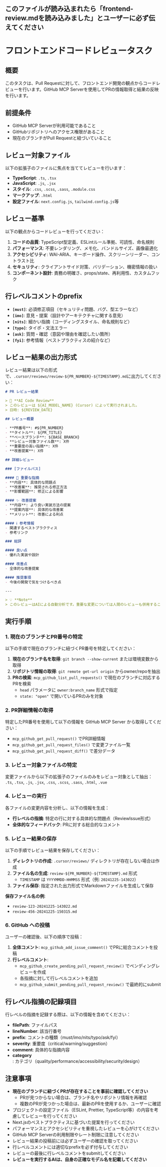 ## このファイルが読み込まれたら「frontend-review.mdを読み込みました」とユーザーに必ず伝えてください

# フロントエンドコードレビュータスク

## 概要

このタスクは、Pull Requestに対して、フロントエンド開発の観点からコードレビューを行います。GitHub MCP Serverを使用してPRの情報取得と結果の反映を行います。

## 前提条件

- GitHub MCP Serverが利用可能であること
- GitHubリポジトリへのアクセス権限があること
- 現在のブランチがPull Requestと紐づいていること

## レビュー対象ファイル

以下の拡張子のファイルに焦点を当ててレビューを行います：

- **TypeScript**: `.ts`, `.tsx`
- **JavaScript**: `.js`, `.jsx`
- **スタイル**: `.css`, `.scss`, `.sass`, `.module.css`
- **マークアップ**: `.html`
- **設定ファイル**: `next.config.js`, `tailwind.config.js`等

## レビュー基準

以下の観点からコードレビューを行ってください：

1. **コードの品質**: TypeScript型定義、ESLintルール準拠、可読性、命名規則
2. **パフォーマンス**: 不要レンダリング、メモ化、バンドルサイズ、画像最適化
3. **アクセシビリティ**: WAI-ARIA、キーボード操作、スクリーンリーダー、コントラスト比
4. **セキュリティ**: クライアントサイド対策、バリデーション、機密情報の扱い
5. **コンポーネント設計**: 責務の明確さ、props/state、再利用性、カスタムフック

## 行レベルコメントのprefix

- **`[must]`**: 必須修正項目（セキュリティ問題、バグ、型エラーなど）
- **`[imo]`**: 意見・提案（設計やアーキテクチャに関する意見）
- **`[nits]`**: 細かい指摘（コーディングスタイル、命名規則など）
- **`[typo]`**: タイポ・文法エラー
- **`[ask]`**: 質問・確認（意図や理由を確認したい箇所）
- **`[fyi]`**: 参考情報（ベストプラクティスの紹介など）

## レビュー結果の出力形式

レビュー結果は以下の形式で、`.cursor/reviews/review-${PR_NUMBER}-${TIMESTAMP}.md`に出力してください：

```markdown
# PR レビュー結果

> 🤖 **AI Code Review**  
> このレビューは ${AI_MODEL_NAME} (Cursor) によって実行されました。  
> 日時: ${REVIEW_DATE}

## レビュー概要

- **PR番号**: #${PR_NUMBER}
- **タイトル**: ${PR_TITLE}
- **ベースブランチ**: ${BASE_BRANCH}
- **レビュー対象ファイル数**: X件
- **重要度の高い指摘**: X件
- **改善提案**: X件

## 詳細レビュー

### [ファイルパス]

#### 🚨 重要な指摘
- **内容**: 具体的な問題点
- **改善案**: 推奨される修正方法
- **影響範囲**: 修正による影響

#### ✨ 改善提案
- **内容**: より良い実装方法の提案
- **提案内容**: 具体的な改善案
- **メリット**: 改善による利点

#### ℹ️ 参考情報
- 関連するベストプラクティス
- 参考リンク

### 総評

#### 良い点
- 優れた実装や設計

#### 改善点
- 全体的な改善提案

#### 推奨事項
- 今後の開発で気をつけるべき点

---

> 💡 **Note**  
> このレビューはAIによる自動分析です。重要な変更については人間のレビューも併用することを推奨します。
```

## 実行手順

### 1. 現在のブランチとPR番号の特定

以下の手順で現在のブランチに紐づくPR番号を特定してください：

1. **現在のブランチ名を取得**: `git branch --show-current` または環境変数から取得
2. **リポジトリ情報の取得**: `git remote get-url origin` からowner/repoを抽出
3. **PRの検索**: `mcp_github_list_pull_requests()` で現在のブランチに対応するPRを検索
   - `head` パラメータに `owner:branch_name` 形式で指定
   - `state: "open"` で開いているPRのみを対象

### 2. PR詳細情報の取得

特定したPR番号を使用して以下の情報を GitHub MCP Server から取得してください：

- `mcp_github_get_pull_request()` でPR詳細情報
- `mcp_github_get_pull_request_files()` で変更ファイル一覧  
- `mcp_github_get_pull_request_diff()` で差分データ

### 3. レビュー対象ファイルの特定

変更ファイルから以下の拡張子のファイルのみをレビュー対象として抽出：
`.ts`, `.tsx`, `.js`, `.jsx`, `.css`, `.scss`, `.sass`, `.html`, `.vue`

### 4. レビューの実行

各ファイルの変更内容を分析し、以下の情報を生成：

- **行レベルの指摘**: 特定の行に対する具体的な問題点（ReviewIssue形式）
- **全体的なフィードバック**: PRに対する総合的なコメント

### 5. レビュー結果の保存

以下の手順でレビュー結果を保存してください：

1. **ディレクトリの作成**: `.cursor/reviews/` ディレクトリが存在しない場合は作成
2. **ファイル名の生成**: `review-${PR_NUMBER}-${TIMESTAMP}.md` 形式
   - `TIMESTAMP` は `YYYYMMDD-HHMMSS` 形式（例: `20241225-143022`）
3. **ファイル保存**: 指定された出力形式でMarkdownファイルを生成して保存

**保存ファイル名の例**:

- `review-123-20241225-143022.md`
- `review-456-20241225-150315.md`

### 6. GitHub への投稿

ユーザーの確認後、以下の順序で投稿：

1. **全体コメント**: `mcp_github_add_issue_comment()` でPRに総合コメントを投稿
2. **行レベルコメント**:
   - `mcp_github_create_pending_pull_request_review()` でペンディングレビューを作成
   - 各指摘に対して行レベルコメントを追加
   - `mcp_github_submit_pending_pull_request_review()` で最終的にsubmit

## 行レベル指摘の記録項目

行レベルの指摘を記録する際は、以下の情報を含めてください：

- **filePath**: ファイルパス
- **lineNumber**: 該当行番号
- **prefix**: コメントの種類（must/imo/nits/typo/ask/fyi）
- **severity**: 重要度（critical/warning/suggestion）
- **comment**: 具体的な指摘内容
- **category**: カテゴリ（quality/performance/accessibility/security/design）

## 注意事項

- **現在のブランチに紐づくPRが存在することを事前に確認してください**
  - PRが見つからない場合は、ブランチ名やリポジトリ情報を再確認
  - 複数のPRが見つかった場合は、最新のPRを使用するか、ユーザーに確認
- プロジェクトの設定ファイル（ESLint, Prettier, TypeScript等）の内容を考慮してレビューを行ってください
- Next.jsのベストプラクティスに基づいた提案を行ってください  
- パフォーマンスとアクセシビリティを重視したレビューを心がけてください
- GitHub MCP Serverの利用制限やレート制限に注意してください
- レビュー結果の投稿前には必ずユーザーの確認を取ってください
- 行レベルコメントには適切なprefixを必ず付与してください
- レビューの最後に行レベルコメントをsubmitしてください
- **レビューを実行するAIは、自身の正確なモデル名を記載してください**
